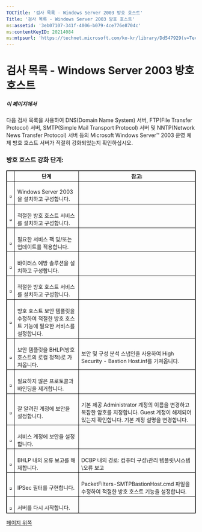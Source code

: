 ```yaml
---
TOCTitle: '검사 목록 - Windows Server 2003 방호 호스트'
Title: '검사 목록 - Windows Server 2003 방호 호스트'
ms:assetid: '3eb07107-341f-4006-b079-4ce776e8704c'
ms:contentKeyID: 20214084
ms:mtpsurl: 'https://technet.microsoft.com/ko-kr/library/Dd547929(v=TechNet.10)'
---
```


검사 목록 - Windows Server 2003 방호 호스트
===========================================

##### 이 페이지에서

[](#xsltsection121121120120)[](#xsltsection121121120120)
다음 검사 목록을 사용하여 DNS(Domain Name System) 서버, FTP(File Transfer Protocol) 서버, SMTP(Simple Mail Transport Protocol) 서버 및 NNTP(Network News Transfer Protocol) 서버 등의 Microsoft Windows Server™ 2003 운영 체제 방호 호스트 서버가 적절히 강화되었는지 확인하십시오.

### 방호 호스트 강화 단계:

 
<table style="border:1px solid black;">
<thead>
<tr class="header">
<th style="border:1px solid black;" > </th>
<th style="border:1px solid black;" >단계</th>
<th style="border:1px solid black;" >참고:</th>
</tr>
</thead>
<tbody>
<tr class="odd">
<td style="border:1px solid black;"><br />
<img src="images/Dd547929.mnp_checkbox(ko-kr,TechNet.10).gif" /></td>
<td style="border:1px solid black;"><br />
Windows Server 2003을 설치하고 구성합니다.</td>
<td style="border:1px solid black;"><br />
</td>
</tr>
<tr class="even">
<td style="border:1px solid black;"><br />
<img src="images/Dd547929.mnp_checkbox(ko-kr,TechNet.10).gif" /></td>
<td style="border:1px solid black;"><br />
적절한 방호 호스트 서비스를 설치하고 구성합니다.</td>
<td style="border:1px solid black;"><br />
</td>
</tr>
<tr class="odd">
<td style="border:1px solid black;"><br />
<img src="images/Dd547929.mnp_checkbox(ko-kr,TechNet.10).gif" /></td>
<td style="border:1px solid black;"><br />
필요한 서비스 팩 및/또는 업데이트를 적용합니다.</td>
<td style="border:1px solid black;"><br />
</td>
</tr>
<tr class="even">
<td style="border:1px solid black;"><br />
<img src="images/Dd547929.mnp_checkbox(ko-kr,TechNet.10).gif" /></td>
<td style="border:1px solid black;"><br />
바이러스 예방 솔루션을 설치하고 구성합니다.</td>
<td style="border:1px solid black;"><br />
</td>
</tr>
<tr class="odd">
<td style="border:1px solid black;"><br />
<img src="images/Dd547929.mnp_checkbox(ko-kr,TechNet.10).gif" /></td>
<td style="border:1px solid black;"><br />
적절한 방호 호스트 서비스를 설치하고 구성합니다.</td>
<td style="border:1px solid black;"><br />
</td>
</tr>
<tr class="even">
<td style="border:1px solid black;"><br />
<img src="images/Dd547929.mnp_checkbox(ko-kr,TechNet.10).gif" /></td>
<td style="border:1px solid black;"><br />
방호 호스트 보안 템플릿을 수정하여 적절한 방호 호스트 기능에 필요한 서비스를 설정합니다.</td>
<td style="border:1px solid black;"><br />
</td>
</tr>
<tr class="odd">
<td style="border:1px solid black;"><br />
<img src="images/Dd547929.mnp_checkbox(ko-kr,TechNet.10).gif" /></td>
<td style="border:1px solid black;"><br />
보안 템플릿을 BHLP(방호 호스트의 로컬 정책)로 가져옵니다.</td>
<td style="border:1px solid black;"><br />
보안 및 구성 분석 스냅인을 사용하여 High Security - Bastion Host.inf를 가져옵니다.</td>
</tr>
<tr class="even">
<td style="border:1px solid black;"><br />
<img src="images/Dd547929.mnp_checkbox(ko-kr,TechNet.10).gif" /></td>
<td style="border:1px solid black;"><br />
필요하지 않은 프로토콜과 바인딩을 제거합니다.</td>
<td style="border:1px solid black;"><br />
</td>
</tr>
<tr class="odd">
<td style="border:1px solid black;"><br />
<img src="images/Dd547929.mnp_checkbox(ko-kr,TechNet.10).gif" /></td>
<td style="border:1px solid black;"><br />
잘 알려진 계정에 보안을 설정합니다.</td>
<td style="border:1px solid black;"><br />
기본 제공 Administrator 계정의 이름을 변경하고 복잡한 암호를 지정합니다. Guest 계정이 해제되어 있는지 확인합니다. 기본 계정 설명을 변경합니다.</td>
</tr>
<tr class="even">
<td style="border:1px solid black;"><br />
<img src="images/Dd547929.mnp_checkbox(ko-kr,TechNet.10).gif" /></td>
<td style="border:1px solid black;"><br />
서비스 계정에 보안을 설정합니다.</td>
<td style="border:1px solid black;"><br />
</td>
</tr>
<tr class="odd">
<td style="border:1px solid black;"><br />
<img src="images/Dd547929.mnp_checkbox(ko-kr,TechNet.10).gif" /></td>
<td style="border:1px solid black;"><br />
BHLP 내의 오류 보고를 해제합니다.</td>
<td style="border:1px solid black;"><br />
DCBP 내의 경로: 컴퓨터 구성\관리 템플릿\시스템\오류 보고</td>
</tr>
<tr class="even">
<td style="border:1px solid black;"><br />
<img src="images/Dd547929.mnp_checkbox(ko-kr,TechNet.10).gif" /></td>
<td style="border:1px solid black;"><br />
IPSec 필터를 구현합니다.</td>
<td style="border:1px solid black;"><br />
PacketFilters-SMTPBastionHost.cmd 파일을 수정하여 적절한 방호 호스트 기능을 설정합니다.</td>
</tr>
<tr class="odd">
<td style="border:1px solid black;"><br />
<img src="images/Dd547929.mnp_checkbox(ko-kr,TechNet.10).gif" /></td>
<td style="border:1px solid black;"><br />
서버를 다시 시작합니다.</td>
<td style="border:1px solid black;"><br />
</td>
</tr>
</tbody>
</table>
 

[](#mainsection)[페이지 위쪽](#mainsection)
